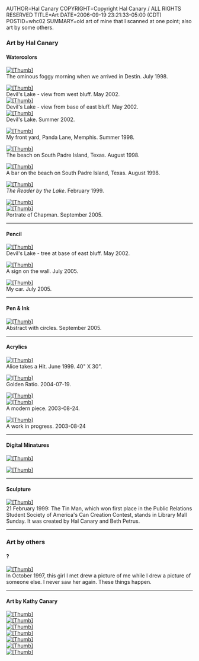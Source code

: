 AUTHOR=Hal Canary
COPYRIGHT=Copyright Hal Canary / ALL RIGHTS RESERVED
TITLE=Art
DATE=2006-09-19 23:21:33-05:00 (CDT)
POSTID=whc02
SUMMARY=old art of mine that I scanned at one point; also art by some others.

### Art by Hal Canary

#### Watercolors

[![[Thumb]](https://halcanary.org/art/thumb/destin.jpg)](https://halcanary.org/art/destin.jpg)  
The ominous foggy morning when we arrived in Destin. July 1998.

[![[Thumb]](https://halcanary.org/art/thumb/devil-01.jpg)](https://halcanary.org/art/devil-01.jpg)  
Devil's Lake - view from west bluff. May 2002.  
[![[Thumb]](https://halcanary.org/art/thumb/devil-02.jpg)](https://halcanary.org/art/devil-02.jpg)  
Devil's Lake - view from base of east bluff. May 2002.  
[![[Thumb]](https://halcanary.org/art/thumb/devil-04.jpg)](https://halcanary.org/art/devil-04.jpg)  
Devil's Lake. Summer 2002.

[![[Thumb]](https://halcanary.org/art/thumb/frontgarden.jpg)](https://halcanary.org/art/frontgarden.jpg)  
My front yard, Panda Lane, Memphis. Summer 1998.

[![[Thumb]](https://halcanary.org/art/thumb/padre1.jpg)](https://halcanary.org/art/padre1.jpg)  
The beach on South Padre Island, Texas. August 1998.

[![[Thumb]](https://halcanary.org/art/thumb/padre2.jpg)](https://halcanary.org/art/padre2.jpg)  
A bar on the beach on South Padre Island, Texas. August 1998.

[![[Thumb]](https://halcanary.org/art/thumb/reader.jpg)](https://halcanary.org/art/reader.jpg)  
_The Reader by the Lake_. February 1999.

[![[Thumb]](https://halcanary.org/art/thumb/2005-09-13-chapman.jpg)](https://halcanary.org/art/2005-09-13-chapman.jpg)  
[![[Thumb]](https://halcanary.org/art/thumb/2005-09-14-chapman-final.jpg)](https://halcanary.org/art/2005-09-14-chapman-final.jpg)  
Portrate of Chapman. September 2005.

* * *

#### Pencil

[![[Thumb]](https://halcanary.org/art/thumb/devil-03.jpg)](https://halcanary.org/art/devil-03.jpg)  
Devil's Lake - tree at base of east bluff. May 2002.

[![[Thumb]](https://halcanary.org/art/thumb/2005-07-22-Picture024.jpg)](https://halcanary.org/art/2005-07-22-Picture024.jpg)  
A sign on the wall. July 2005.

[![[Thumb]](https://halcanary.org/art/thumb/2005-07-22-Picture025.jpg)](https://halcanary.org/art/2005-07-22-Picture025.jpg)  
My car. July 2005.

* * *

#### Pen & Ink

[![[Thumb]](https://halcanary.org/art/thumb/2005-09-14-img_1801.jpg)](https://halcanary.org/art/2005-09-14-img_1801.jpg)  
Abstract with circles. September 2005.

* * *

#### Acrylics

[![[Thumb]](https://halcanary.org/art/thumb/alice.jpg)](https://halcanary.org/art/alice.jpg)  
Alice takes a Hit. June 1999. 40" X 30".

[![[Thumb]](https://halcanary.org/art/thumb/2004-07-19-golden_ratio.jpg)](https://halcanary.org/art/2004-07-19-golden_ratio.jpg)  
Golden Ratio. 2004-07-19.

[![[Thumb]](https://halcanary.org/art/thumb/2003-08-24-art-1.jpg)](https://halcanary.org/art/2003-08-24-art-1.jpg)  
[![[Thumb]](https://halcanary.org/art/thumb/2003-08-24-art-2.jpg)](https://halcanary.org/art/2003-08-24-art-2.jpg)  
A modern piece. 2003-08-24.

[![[Thumb]](https://halcanary.org/art/thumb/2003-08-24-art-3.jpg)](https://halcanary.org/art/2003-08-24-art-3.jpg)  
A work in progress. 2003-08-24

* * *

#### Digital Minatures

[![[Thumb]](https://halcanary.org/art/thumb/redsky.jpg)](https://halcanary.org/art/redsky.jpg)

[![[Thumb]](https://halcanary.org/art/thumb/roundboy.jpg)](https://halcanary.org/art/roundboy.jpg)

* * *

#### Sculpture

[![[Thumb]](https://halcanary.org/art/thumb/tinman.jpg)](https://halcanary.org/art/tinman.jpg)  
21 February 1999: The Tin Man, which won first place in the Public Relations
Student Society of America's Can Creation Contest, stands in Library Mall
Sunday. It was created by Hal Canary and Beth Petrus.

* * *

### Art by others

#### ?

[![[Thumb]](https://halcanary.org/art/thumb/haldrawn.png)](https://halcanary.org/art/haldrawn.png)  
In October 1997, this girl I met drew a picture of me while I drew a picture of
someone else. I never saw her again. These things happen.

* * *

#### Art by Kathy Canary

[![[Thumb]](https://halcanary.org/art/thumb/kc1.jpg)](https://halcanary.org/art/kc1.jpg)  
[![[Thumb]](https://halcanary.org/art/thumb/kc2.jpg)](https://halcanary.org/art/kc2.jpg)  
[![[Thumb]](https://halcanary.org/art/thumb/kc3.jpg)](https://halcanary.org/art/kc3.jpg)  
[![[Thumb]](https://halcanary.org/art/thumb/kc4.png)](https://halcanary.org/art/kc4.png)  
[![[Thumb]](https://halcanary.org/art/thumb/kc5.png)](https://halcanary.org/art/kc5.png)  
[![[Thumb]](https://halcanary.org/art/thumb/kc6.png)](https://halcanary.org/art/kc6.png)  
[![[Thumb]](https://halcanary.org/art/thumb/kc7.png)](https://halcanary.org/art/kc7.png)
